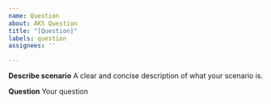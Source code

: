 ```yaml
---
name: Question
about: AKS Question
title: "[Question]"
labels: question
assignees: ''

---
```


**Describe scenario**
A clear and concise description of what your scenario is.

**Question**
Your question
